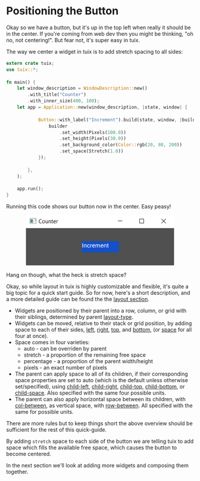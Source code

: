 # Positioning the Button

Okay so we have a button, but it's up in the top left when really it should be in the center. If you're coming from web dev then you might be thinking, "oh no, not centering!". But fear not, it's super easy in tuix.

The way we center a widget in tuix is to add stretch spacing to all sides:

```rust
extern crate tuix;
use tuix::*;

fn main() {
    let window_description = WindowDescription::new()
        .with_title("Counter")
        .with_inner_size(400, 100);
    let app = Application::new(window_description, |state, window| {
            
            Button::with_label("Increment").build(state, window, |builder| {
                builder
                    .set_width(Pixels(100.0))
                    .set_height(Pixels(30.0))
                    .set_background_color(Color::rgb(20, 80, 200))
                    .set_space(Stretch(1.0))
            });
        
        },
    );

    app.run();
}
```
Running this code shows our button now in the center. Easy peasy!

<p align="center"><img src="../images/quick_guide/centered_button.png" alt="tuix app"></p>

Hang on though, what the heck is stretch space?

Okay, so while layout in tuix is highly customizable and flexible, it's quite a big topic for a quick start guide. So for now, here's a short description, and a more detailed guide can be found the the [layout section](../layout/stack_overview.md).

- Widgets are positioned by their parent into a row, column, or grid with their siblings, determined by parent [layout-type](../layout/stacks.md).
- Widgets can be moved, relative to their stack or grid position, by adding space to each of their sides, [left](../layout/stacks.md), [right](../layout/stacks.md), [top](../layout/stacks.md), and [bottom](../layout/stacks.md), (or [space](../layout/stacks.md) for all four at once).
- Space comes in four varieties:
    - auto - can be overriden by parent
    - stretch - a proportion of the remaining free space
    - percentage - a proportion of the parent width/height
    - pixels - an exact number of pixels
- The parent can apply space to all of its children, if their corresponding space properties are set to auto (which is the default unless otherwise set/specified), using [child-left](../layout/stacks.md), [child-right](../layout/stacks.md), [child-top](../layout/stacks.md), [child-bottom](../layout/stacks.md), or [child-space](../layout/stacks.md). Also specified with the same four possible units.
- The parent can also apply horizontal space between its children, with [col-between](../layout/stacks.md), as vertical space, with [row-between](../layout/stacks.md). All specified with the same for possible units. 

There are more rules but to keep things short the above overview should be sufficient for the rest of this quick-guide.

By adding `stretch` space to each side of the button we are telling tuix to add space which fills the available free space, which causes the button to become centered.

In the next section we'll look at adding more widgets and composing them together.